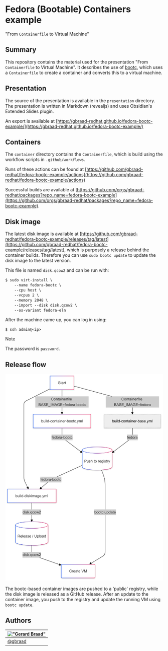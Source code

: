 Fedora (Bootable) Containers example
====================================

"From `Containerfile` to Virtual Machine"


## Summary

This repository contains the material used for the presentation "From `Containerfile` to Virtual Machine". It describes the use of [bootc](https://containers.github.io/bootc/), which uses a `Containerfile` to create a container and converts this to a virtual machine.


## Presentation

The source of the presentation is available in the `presentation` directory. The presentation is written in Markdown (revealjs) and uses Obsidian's Extended Slides plugin.

An export is available at [https://gbraad-redhat.github.io/fedora-bootc-example/](https://gbraad-redhat.github.io/fedora-bootc-example/)


## Containers

The `container` directory contains the `Containerfile`, which is build using the workflow scripts in `.github/workflows`.

Runs of these actions can be found at [https://github.com/gbraad-redhat/fedora-bootc-example/actions](https://github.com/gbraad-redhat/fedora-bootc-example/actions)

Successful builds are available at [https://github.com/orgs/gbraad-redhat/packages?repo_name=fedora-bootc-example](https://github.com/orgs/gbraad-redhat/packages?repo_name=fedora-bootc-example).


## Disk image

The latest disk image is available at [https://github.com/gbraad-redhat/fedora-bootc-example/releases/tag/latest](https://github.com/gbraad-redhat/fedora-bootc-example/releases/tag/latest), which is purposely a release behind the container builds. Therefore you can use `sudo bootc update` to update the disk image to the latest version.

This file is named `disk.qcow2` and can be run with:

```shell
$ sudo virt-install \
    --name fedora-bootc \
    --cpu host \
    --vcpus 2 \
    --memory 2048 \
    --import --disk disk.qcow2 \
    --os-variant fedora-eln
```

After the machine came up, you can log in using:

```shell
$ ssh admin@<ip>
```

> [!NOTE]
> The password is `password`.


## Release flow

![Release flow](./images/release-flow.png)

The bootc-based container images are pushed to a 'public' registry, while the disk image is released as a GitHub release.
After an update to the container image, you push to the registry and update the running VM using `bootc update`.


Authors
-------

| [!["Gerard Braad"](http://gravatar.com/avatar/e466994eea3c2a1672564e45aca844d0.png?s=60)](http://gbraad.nl "Gerard Braad <me@gbraad.nl>") |
|---|
| [@gbraad](https://gbraad.nl/social)  |
